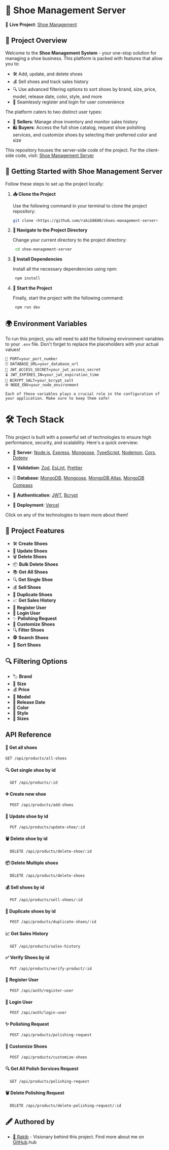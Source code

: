 # 👟 Shoe Management Server

🔗 **Live Project**: [Shoe Management](https://shoes-management-server-two.vercel.app)

## 📝 Project Overview

Welcome to the **Shoe Management System** - your one-stop solution for managing a shoe business. This platform is packed with features that allow you to:

- 🛠️ Add, update, and delete shoes
- 💰 Sell shoes and track sales history
- 🔍 Use advanced filtering options to sort shoes by brand, size, price, model, release date, color, style, and more
- 🔑 Seamlessly register and login for user convenience

The platform caters to two distinct user types:

- 🏪 **Sellers**: Manage shoe inventory and monitor sales history
- 🛍️ **Buyers**: Access the full shoe catalog, request shoe polishing services, and customize shoes by selecting their preferred color and size

This repository houses the server-side code of the project. For the client-side code, visit: [Shoe Management Server](https://github.com/rakib8680/shoes-management-client)

## 🚀 Getting Started with Shoe Management Server

Follow these steps to set up the project locally:

1. **📥 Clone the Project**

   Use the following command in your terminal to clone the project repository:

   ```bash
   git clone <https://github.com/rakib8680/shoes-management-server>
   ```

2. **📂 Navigate to the Project Directory**

   Change your current directory to the project directory:

   ```bash
    cd shoe-management-server
   ```

3. **🔧 Install Dependencies**

   Install all the necessary dependencies using npm:

   ```bash
    npm install
   ```

4. **🎉 Start the Project**

   Finally, start the project with the following command:

   ```bash
    npm run dev
   ```

## 🌍 Environment Variables

To run this project, you will need to add the following environment variables to your `.env` file. Don't forget to replace the placeholders with your actual values!

```env
🚪 PORT=your_port_number
🗄️ DATABASE_URL=your_database_url
🔐 JWT_ACCESS_SECRET=your_jwt_access_secret
⏳ JWT_EXPIRES_IN=your_jwt_expiration_time
🧂 BCRYPT_SALT=your_bcrypt_salt
🌐 NODE_ENV=your_node_environment

Each of these variables plays a crucial role in the configuration of your application. Make sure to keep them safe!
```

# 🛠️ Tech Stack

This project is built with a powerful set of technologies to ensure high performance, security, and scalability. Here's a quick overview:

- 🚀 **Server**: [Node.js](https://nodejs.org/), [Express](https://expressjs.com/), [Mongoose](https://mongoosejs.com/), [TypeScript](https://www.typescriptlang.org/), [Nodemon](https://nodemon.io/), [Cors](https://expressjs.com/en/resources/middleware/cors.html), [Dotenv](https://www.npmjs.com/package/dotenv)

- 🧪 **Validation**: [Zod](https://www.npmjs.com/package/zod), [EsLint](https://eslint.org/), [Prettier](https://prettier.io/)

- 🗄️ **Database**: [MongoDB](https://www.mongodb.com/), [Mongoose](https://mongoosejs.com/), [MongoDB Atlas](https://www.mongodb.com/cloud/atlas), [MongoDB Compass](https://www.mongodb.com/products/compass)

- 🔐 **Authentication**: [JWT](https://jwt.io/), [Bcrypt](https://www.npmjs.com/package/bcrypt)

- 🚀 **Deployment**: [Vercel](https://vercel.com/)

Click on any of the technologies to learn more about them!

## 🌟 Project Features

- 🛠️ **Create Shoes**
- 🔄 **Update Shoes**
- 🗑️ **Delete Shoes**
- 📦 **Bulk Delete Shoes**
- 📚 **Get All Shoes**
- 🔍 **Get Single Shoe**
- 💰 **Sell Shoes**
- 🔄 **Duplicate Shoes**
- 📈 **Get Sales History**
- 📝 **Register User**
- 🔑 **Login User**
- ✨ **Polishing Request**
- 🎨 **Customize Shoes**
- 🔍 **Filter Shoes**
- 🕵️ **Search Shoes**
- 🔄 **Sort Shoes**

## 🔍 Filtering Options

- 🏷️ **Brand**
- 📏 **Size**
- 💰 **Price**
- 🎨 **Model**
- 📅 **Release Date**
- 🌈 **Color**
- 👗 **Style**
- 👟 **Sizes**

## API Reference

#### 👟 Get all shoes

```http
GET /api/products/all-shoes
```

#### 🔍 Get single shoe by id

```http
  GET /api/products/:id
```

#### ➕ Create new shoe

```http
  POST /api/products/add-shoes
```

#### 🔄 Update shoe by id

```http
  PUT /api/products/update-shoe/:id
```

#### 🗑️ Delete shoe by id

```http
  DELETE /api/products/delete-shoe/:id
```

#### 📦 Delete Multiple shoes

```http
  DELETE /api/products/delete-shoes
```

#### 💰 Sell shoes by id

```http
  PUT /api/products/sell-shoes/:id
```

#### 🔄 Duplicate shoes by id

```http
  POST /api/products/duplicate-shoes/:id
```

#### 📈 Get Sales History

```http
  GET /api/products/sales-history
```

#### ✅ Verify Shoes by id

```http
  PUT /api/products/verify-product/:id
```

#### 📝 Register User

```http
  POST /api/auth/register-user
```

#### 🔑 Login User

```http
  POST /api/auth/login-user
```

#### ✨ Polishing Request

```http
  POST /api/products/polishing-request
```

#### 🎨 Customize Shoes

```http
  POST /api/products/customize-shoes
```

#### 🔍 Get All Polish Services Request

```http
  GET /api/products/polishing-request
```

#### 🗑️ Delete Polishing Request

```http
  DELETE /api/products/delete-polishing-request/:id
```

## 🖋️ Authored by

- [🚀 Rakib](https://www.github.com/rakib8680) - Visionary behind this project. Find more about me on [GitHub](https://www.github.com/rakib8680).hub
